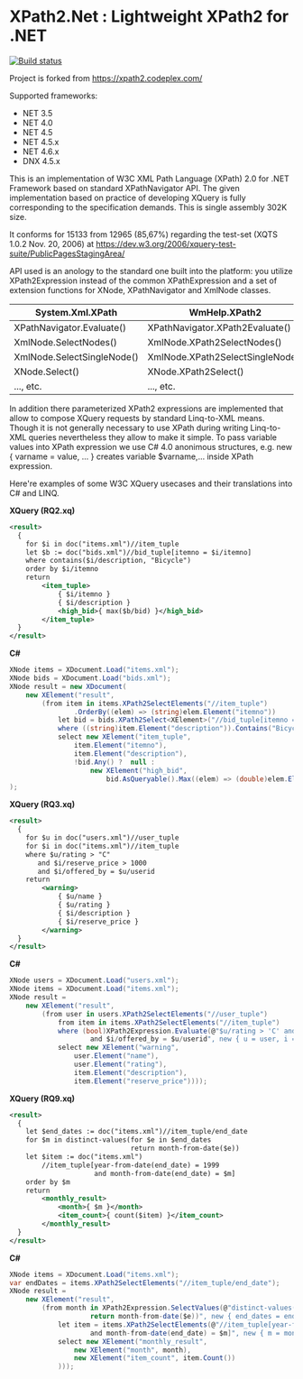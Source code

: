 # XPath2.Net : Lightweight XPath2 for .NET

[![Build status](https://ci.appveyor.com/api/projects/status/kwow5frjv8nl42oy?svg=true)](https://ci.appveyor.com/project/StefH/xpath2-net)

Project is forked from https://xpath2.codeplex.com/

Supported frameworks:
- NET 3.5
- NET 4.0
- NET 4.5
- NET 4.5.x
- NET 4.6.x
- DNX 4.5.x

This is an implementation of W3C XML Path Language (XPath) 2.0 for .NET Framework based on standard XPathNavigator API.
The given implementation based on practice of developing XQuery is fully corresponding to the specification demands. This is single assembly 302K size.

It conforms for 15133 from 12965 (85,67%) regarding the test-set (XQTS 1.0.2 	Nov. 20, 2006) at https://dev.w3.org/2006/xquery-test-suite/PublicPagesStagingArea/

API used is an anology to the standard one built into the platform: you utilize
XPath2Expression instead of the common XPathExpression and a set of extension
functions for XNode, XPathNavigator and XmlNode classes.

| System.Xml.XPath 	          | WmHelp.XPath2
| ----------------------------|------------------------------
| XPathNavigator.Evaluate()   | XPathNavigator.XPath2Evaluate()
| XmlNode.SelectNodes() 	  | XmlNode.XPath2SelectNodes()
| XmlNode.SelectSingleNode()  | XmlNode.XPath2SelectSingleNode()
| XNode.Select<T>() 	      | XNode.XPath2Select<T>()
| ..., etc.                   | ..., etc.


In addition there parameterized XPath2 expressions are
implemented that allow to compose XQuery requests by standard Linq-to-XML means.
Though it is not generally necessary to use XPath during writing Linq-to-XML queries
nevertheless they allow to make it simple.
To pass variable values into XPath expression we use C# 4.0 anonimous
structures, e.g. new { varname = value, ... }
creates variable $varname,... inside XPath expression.

Here're examples of some W3C XQuery usecases and their translations
into C# and LINQ.

**XQuery (RQ2.xq)**
```xml
<result>
  {
    for $i in doc("items.xml")//item_tuple
    let $b := doc("bids.xml")//bid_tuple[itemno = $i/itemno]
    where contains($i/description, "Bicycle")
    order by $i/itemno
    return
        <item_tuple>
            { $i/itemno }
            { $i/description }
            <high_bid>{ max($b/bid) }</high_bid>
        </item_tuple>
  }
</result> 
```
**C#**
```c#
XNode items = XDocument.Load("items.xml");
XNode bids = XDocument.Load("bids.xml");
XNode result = new XDocument(
    new XElement("result",
        (from item in items.XPath2SelectElements("//item_tuple")
                .OrderBy((elem) => (string)elem.Element("itemno"))                       
            let bid = bids.XPath2Select<XElement>("//bid_tuple[itemno = $i/itemno]", new { i = item })
            where ((string)item.Element("description")).Contains("Bicycle")
            select new XElement("item_tuple", 
                item.Element("itemno"),
                item.Element("description"),
                !bid.Any() ?  null :
                    new XElement("high_bid", 
                        bid.AsQueryable().Max((elem) => (double)elem.Element("bid"))))))
);
```

**XQuery (RQ3.xq)**
```xml
<result>
  {
    for $u in doc("users.xml")//user_tuple
    for $i in doc("items.xml")//item_tuple
    where $u/rating > "C" 
       and $i/reserve_price > 1000 
       and $i/offered_by = $u/userid
    return
        <warning>
            { $u/name }
            { $u/rating }
            { $i/description }
            { $i/reserve_price }
        </warning>
  }
</result>
```
**C#**
```c#
XNode users = XDocument.Load("users.xml");
XNode items = XDocument.Load("items.xml");
XNode result = 
    new XElement("result",
        (from user in users.XPath2SelectElements("//user_tuple")
            from item in items.XPath2SelectElements("//item_tuple")
            where (bool)XPath2Expression.Evaluate(@"$u/rating > 'C' and $i/reserve_price > 1000 
                    and $i/offered_by = $u/userid", new { u = user, i = item })
            select new XElement("warning",
                user.Element("name"),
                user.Element("rating"),
                item.Element("description"),
                item.Element("reserve_price"))));

```

**XQuery (RQ9.xq)**
```xml
<result>
  {
    let $end_dates := doc("items.xml")//item_tuple/end_date
    for $m in distinct-values(for $e in $end_dates 
                              return month-from-date($e))
    let $item := doc("items.xml")
        //item_tuple[year-from-date(end_date) = 1999 
                     and month-from-date(end_date) = $m]
    order by $m
    return
        <monthly_result>
            <month>{ $m }</month>
            <item_count>{ count($item) }</item_count>
        </monthly_result>
  }
</result>
```
**C#**
```c#
XNode items = XDocument.Load("items.xml");
var endDates = items.XPath2SelectElements("//item_tuple/end_date");
XNode result = 
    new XElement("result",
        (from month in XPath2Expression.SelectValues(@"distinct-values(for $e in $end_dates 
                    return month-from-date($e))", new { end_dates = endDates }).OrderBy((arg) => arg)
            let item = items.XPath2SelectElements(@"//item_tuple[year-from-date(end_date) = 1999 
                    and month-from-date(end_date) = $m]", new { m = month })
            select new XElement("monthly_result",
                new XElement("month", month),
                new XElement("item_count", item.Count())
            )));
```

